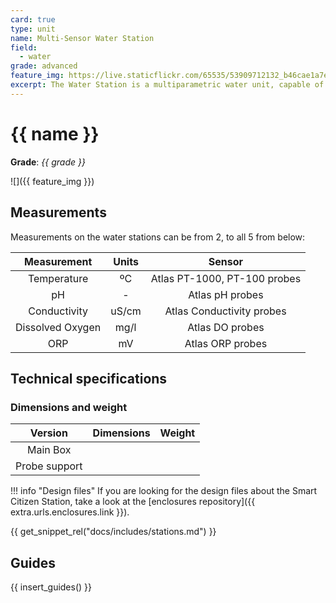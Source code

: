 ```yaml
---
card: true
type: unit
name: Multi-Sensor Water Station
field:
  - water
grade: advanced
feature_img: https://live.staticflickr.com/65535/53909712132_b46cae1a7e_k.jpg
excerpt: The Water Station is a multiparametric water unit, capable of measuring pH, Temperature, Dissolved Oxygen, Conductivity and ORP.
---
```


# {{ name }}

**Grade**: _{{ grade }}_

![]({{ feature_img }})

## Measurements

Measurements on the water stations can be from 2, to all 5 from below:

| Measurement      | Units    | Sensor                        |
| :-:              | :-:      | :-:                           |
| Temperature      | ºC       | Atlas PT-1000, PT-100 probes  |
| pH               | -        | Atlas pH probes               |
| Conductivity     | uS/cm    | Atlas Conductivity probes     |
| Dissolved Oxygen | mg/l     | Atlas DO probes               |
| ORP              | mV       | Atlas ORP probes              |

## Technical specifications

### Dimensions and weight

| Version                   | Dimensions | Weight |
| :-:                       | :-         | :-     |
| Main Box                  |            |        |
| Probe support             |            |        |

!!! info "Design files"
    If you are looking for the design files about the Smart Citizen Station, take a look at the [enclosures repository]({{ extra.urls.enclosures.link }}).

{{ get_snippet_rel("docs/includes/stations.md") }}

## Guides

{{ insert_guides() }}